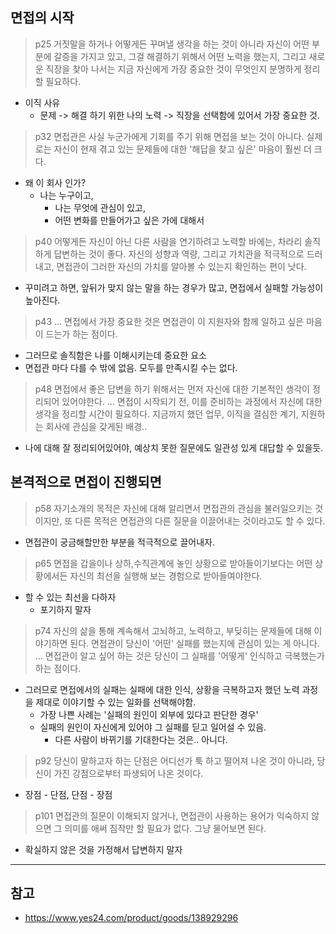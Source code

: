 ## 면접의 시작

>p25
>거짓말을 하거나 어떻게든 꾸며낼 생각을 하는 것이 아니라 자신이 어떤 부분에 갈증을 가지고 있고, 그걸 해결하기 위해서 어떤 노력을 했는지, 그리고 새로운 직장을 찾아 나서는 지금 자신에게 가장 중요한 것이 무엇인지 분명하게 정리할 필요하다.

- 이직 사유
	- 문제 -> 해결 하기 위한 나의 노력 -> 직장을 선택함에 있어서 가장 중요한 것.

> p32
> 면접관은 사실 누군가에게 기회를 주기 위해 면접을 보는 것이 아니다. 실제로는 자신이 현재 겪고 있는 문제들에 대한 '해답을 찾고 싶은' 마음이 훨씬 더 크다.

- 왜 이 회사 인가?
	- 나는 누구이고,
		- 나는 무엇에 관심이 있고,
		- 어떤 변화를 만들어가고 싶은 가에 대해서 

> p40
> 어떻게든 자신이 아닌 다른 사람을 연기하려고 노력할 바에는, 차라리 솔직하게 답변하는 것이 좋다.
> 자신의 성향과 역량, 그리고 가치관을 적극적으로 드러내고, 면접관이 그러한 자신의 가치를 알아볼 수 있는지 확인하는 편이 낫다.

- 꾸미려고 하면, 앞뒤가 맞지 않는 말을 하는 경우가 많고, 면접에서 실패할 가능성이 높아진다.

> p43
> ... 면접에서 가장 중요한 것은 면접관이 이 지원자와 함께 일하고 싶은 마음이 드는가 하는 점이다.

- 그러므로 솔직함은 나를 이해시키는데 중요한 요소
- 면접관 마다 다를 수 밖에 없음. 모두를 만족시킬 수는 없다.

> p48
> 면접에서 좋은 답변을 하기 위해서는 먼저 자신에 대한 기본적인 생각이 정리되어 있어야한다.
> ... 면접이 시작되기 전, 이를 준비하는 과정에서 자신에 대한 생각을 정리할 시간이 필요하다.
> 지금까지 했던 업무, 이직을 결심한 계기, 지원하는 회사에 관심을 갖게된 배경..

- 나에 대해 잘 정리되어있어야, 예상치 못한 질문에도 일관성 있게 대답할 수 있을듯.

## 본격적으로 면접이 진행되면

>p58
>자기소개의 목적은 자신에 대해 알리면서 면접관의 관심을 불러일으키는 것이지만, 또 다른 목적은 면접관의 다른 질문을 이끌어내는 것이라고도 할 수 있다.

- 면접관이 궁금해할만한 부분을 적극적으로 끌어내자.

> p65
> 면접을 갑을이나 상하,수직관계에 놓인 상황으로 받아들이기보다는 어떤 상황에서든 자신의 최선을 실행해 보는 경험으로 받아들여야한다.

- 할 수 있는 최선을 다하자
	- 포기하지 말자


> p74
> 자신의 삶을 통해 계속해서 고뇌하고, 노력하고, 부딪히는 문제들에 대해 이야기하면 된다. 면접관이 당신이 '어떤' 실패를 했는지에 관심이 있는 게 아니다.
> ... 면접관이 알고 싶어 하는 것은 당신이 그 실패를 '어떻게' 인식하고 극복했는가 하는 점이다.

- 그러므로 면접에서의 실패는 실패에 대한 인식, 상황을 극복하고자 했던 노력 과정을 제대로 이야기할 수 있는 일화를 선택해야함.
	- 가장 나쁜 사례는 '실패의 원인이 외부에 있다고 판단한 경우'
	- 실패의 원인이 자신에게 있어야 그 실패를 딛고 일어설 수 있음.
		- 다른 사람이 바뀌기를 기대한다는 것은.. 아니다.

> p92
> 당신이 말하고자 하는 단점은 어디선가 툭 하고 떨어져 나온 것이 아니라, 당신이 가진 강점으로부터 파생되어 나온 것이다.

- 장점 - 단점, 단점 - 장점

> p101
> 면접관의 질문이 이해되지 않거나, 면접관이 사용하는 용어가 익숙하지 않으면 그 의미를 애써 짐작만 할 필요가 없다. 그냥 물어보면 된다.

- 확실하지 않은 것을 가정해서 답변하지 말자



---
## 참고
- https://www.yes24.com/product/goods/138929296